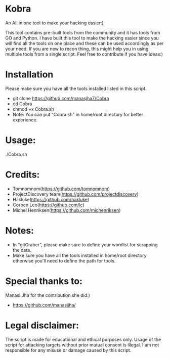 # Kobra
An All in one tool to make your hacking easier:)

This tool contains pre-built tools from the community and it has tools from GO and Python. I have built this tool to make the hacking easier since you will find all the tools on one place and these can be used accordingly as per your need. If you are new to recon thing, this might help you in using multiple tools from a single script. Feel free to contribute if you have ideas:)



# Installation
Please make sure you have all the tools installed listed in this script. 

* git clone https://github.com/manasjha7/Cobra
* cd Cobra
* chmod +x Cobra.sh
* Note: You can put "Cobra.sh" in home/root directory for better experience.

# Usage:
./Cobra.sh

# Credits:
* Tomnomnom(https://github.com/tomnomnom)
* ProjectDiscovery team(https://github.com/projectdiscovery)
* Hakluke(https://github.com/hakluke)
* Corben Leo(https://github.com/lc)
* Michel Henriksen(https://github.com/michenriksen)

# Notes:
* In "gitGraber", please make sure to define your wordlist for scrapping the data.
* Make sure you have all the tools installed in home/root directory otherwise you'll need to define the path for tools. 

# Special thanks to:
Manasi Jha for the contribution she did:)
* https://github.com/manasijha/


# Legal disclaimer:
The script is made for educational and ethical purposes only. Usage of the script for attacking targets without prior mutual consent is illegal. I am not responsible for any misuse or damage caused by this script.



